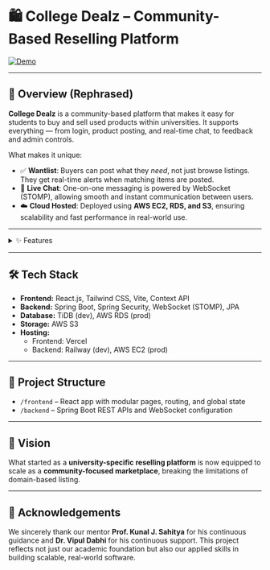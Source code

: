 # 🛍️ College Dealz – Community-Based Reselling Platform

[![Demo](https://img.shields.io/badge/Demo-College%20Dealz-blue?style=for-the-badge&logo=internet-explorer)](https://drive.google.com/file/d/1RnacIhkwju0lFp-iG7TfbVP8FpRYwolU/view?usp=drive_link)

---

## 🚀 Overview (Rephrased)

**College Dealz** is a community-based platform that makes it easy for students to buy and sell used products within universities. It supports everything — from login, product posting, and real-time chat, to feedback and admin controls.

What makes it unique:

* ✅ **Wantlist**: Buyers can post what they *need*, not just browse listings. They get real-time alerts when matching items are posted.
* 💬 **Live Chat**: One-on-one messaging is powered by WebSocket (STOMP), allowing smooth and instant communication between users.
* ☁️ **Cloud Hosted**: Deployed using **AWS EC2, RDS, and S3**, ensuring scalability and fast performance in real-world use.

---


<details>
<summary>✨ Features</summary>

### 🔐 Authentication
- Sign up & login via email
- Login with Google OAuth

### 📦 Product Operations
- Post, edit, delete, repost products
- View product details
- Mark product as sold
- Pagination for fast loading

### 💬 Chat Module
- Real-time 1:1 chat using WebSocket & STOMP

### 🔔 Notification System
- Receive alerts for:
  - Wantlist notificatiion
  - Matched wantlist items

### 📝 Feedback & Ratings
- Buyers can leave 1–5 star ratings and comments 
- Admin can view feedback summary for moderation

### 🧾 Profile & Dashboard
- View personal deals
- Switch between user and admin dashboard

### 🧑‍💼 Admin Controls
- Manage users, products, universities
- Assign admin roles
- Send warnings via email
- Switch back to user mode

### 🧡 Wishlist & Wantlist
- **Wishlist**: Bookmark interesting products to view or purchase later
- **Wantlist**: Add specific product needs — get **real-time notifications** when any seller lists a **matching product**.
</details>


---

## 🛠️ Tech Stack

- **Frontend:** React.js, Tailwind CSS, Vite, Context API
- **Backend:** Spring Boot, Spring Security, WebSocket (STOMP), JPA
- **Database:** TiDB (dev), AWS RDS (prod)
- **Storage:** AWS S3
- **Hosting:**
  - Frontend: Vercel
  - Backend: Railway (dev), AWS EC2 (prod)

---

## 📂 Project Structure

- `/frontend` – React app with modular pages, routing, and global state
- `/backend` – Spring Boot REST APIs and WebSocket configuration

---


## 🎯 Vision

What started as a **university-specific reselling platform** is now equipped to scale as a **community-focused marketplace**, breaking the limitations of domain-based listing.

---

## 🤝 Acknowledgements

We sincerely thank our mentor **Prof. Kunal J. Sahitya** for his continuous guidance and **Dr. Vipul Dabhi** for his continuous support. This project reflects not just our academic foundation but also our applied skills in building scalable, real-world software.



